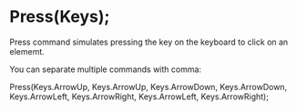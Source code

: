 # Press(Keys);



Press command simulates pressing the key on the keyboard to click on an elememt.

You can separate multiple commands with comma:

Press(Keys.ArrowUp, Keys.ArrowUp, Keys.ArrowDown, Keys.ArrowDown, Keys.ArrowLeft, Keys.ArrowRight, Keys.ArrowLeft, Keys.ArrowRight);